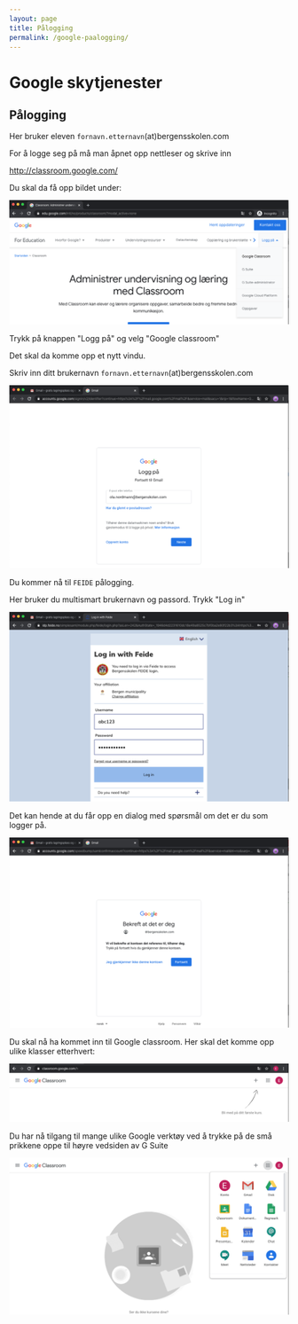 ```yaml
---
layout: page
title: Pålogging
permalink: /google-paalogging/
---
```


# Google skytjenester

## Pålogging
Her bruker eleven `fornavn.etternavn`(at)bergensskolen.com

For å logge seg på må man åpnet opp nettleser og skrive inn

http://classroom.google.com/

Du skal da få opp bildet under:

![google mail](/media/img/step01.png)

Trykk på knappen "Logg på" og velg "Google classroom"

Det skal da komme opp et nytt vindu.

Skriv inn ditt brukernavn `fornavn.etternavn`(at)bergensskolen.com

![google mail](/media/img/step02.png)

Du kommer nå til `FEIDE` pålogging.

Her bruker du multismart brukernavn og passord. Trykk "Log in"

![google mail](/media/img/step03.png)

Det kan hende at du får opp en dialog med spørsmål om det er du som logger på.

![google mail](/media/img/step04.png)

Du skal nå ha kommet inn til Google classroom. Her skal det komme opp ulike klasser etterhvert:

![google mail](/media/img/step05.png)

Du har nå tilgang til mange ulike Google verktøy ved å trykke på de små prikkene oppe til høyre vedsiden av G Suite

![google mail](/media/img/step06.png)